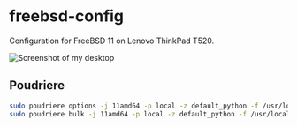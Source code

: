 # freebsd-config

Configuration for FreeBSD 11 on Lenovo ThinkPad T520.

![Screenshot of my desktop](https://raw.githubusercontent.com/eriknstr/freebsd-config/screenshots/screenshot.png)

## Poudriere

```bash
sudo poudriere options -j 11amd64 -p local -z default_python -f /usr/local/etc/poudriere.d/11amd64-local-default_python-pkglist 
sudo poudriere bulk -j 11amd64 -p local -z default_python -f /usr/local/etc/poudriere.d/11amd64-local-default_python-pkglist
```
